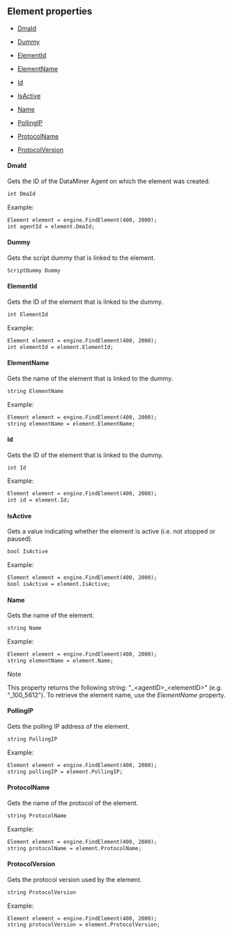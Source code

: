 ## Element properties

- [DmaId](#dmaid)

- [Dummy](#dummy)

- [ElementId](#elementid)

- [ElementName](#elementname)

- [Id](#id)

- [IsActive](#isactive)

- [Name](#name)

- [PollingIP](#pollingip)

- [ProtocolName](#protocolname)

- [ProtocolVersion](#protocolversion)

#### DmaId

Gets the ID of the DataMiner Agent on which the element was created.

```txt
int DmaId
```

Example:

```txt
Element element = engine.FindElement(400, 2000);
int agentId = element.DmaId;                    
```

#### Dummy

Gets the script dummy that is linked to the element.

```txt
ScriptDummy Dummy
```

#### ElementId

Gets the ID of the element that is linked to the dummy.

```txt
int ElementId
```

Example:

```txt
Element element = engine.FindElement(400, 2000);
int elementId = element.ElementId;              
```

#### ElementName

Gets the name of the element that is linked to the dummy.

```txt
string ElementName
```

Example:

```txt
Element element = engine.FindElement(400, 2000);
string elementName = element.ElementName;       
```

#### Id

Gets the ID of the element that is linked to the dummy.

```txt
int Id
```

Example:

```txt
Element element = engine.FindElement(400, 2000);
int id = element.Id;                            
```

#### IsActive

Gets a value indicating whether the element is active (i.e. not stopped or paused).

```txt
bool IsActive
```

Example:

```txt
Element element = engine.FindElement(400, 2000);
bool isActive = element.IsActive;               
```

#### Name

Gets the name of the element.

```txt
string Name
```

Example:

```txt
Element element = engine.FindElement(400, 2000);
string elementName = element.Name;              
```

> [!NOTE]
> This property returns the following string: "\_\<agentID>\_\<elementID>" (e.g. "\_100_5612"). To retrieve the element name, use the *ElementName* property.

#### PollingIP

Gets the polling IP address of the element.

```txt
string PollingIP
```

Example:

```txt
Element element = engine.FindElement(400, 2000);
string pollingIP = element.PollingIP;           
```

#### ProtocolName

Gets the name of the protocol of the element.

```txt
string ProtocolName
```

Example:

```txt
Element element = engine.FindElement(400, 2000);
string protocolName = element.ProtocolName;     
```

#### ProtocolVersion

Gets the protocol version used by the element.

```txt
string ProtocolVersion
```

Example:

```txt
Element element = engine.FindElement(400, 2000); 
string protocolVersion = element.ProtocolVersion;
```
